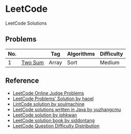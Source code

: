 # LeetCode
LeetCode Solutions

## Problems
|No.    |                   |Tag        |Algorithms     |Difficulty |
|-------|-------------------|-----------|---------------|-----------|
|1      |[Two Sum](two-sum) |Array      |Sort           |Medium     |


## Reference
* [LeetCode Online Judge Problems](https://leetcode.com/problemset/algorithms)
* [LeetCode Problems' Solution by haoel](https://github.com/haoel/leetcode)
* [LintCode solution by soulmachine](https://github.com/soulmachine/lintcode)
* [LeetCode solutions written in Java by yuzhangcmu](https://github.com/yuzhangcmu/LeetCode)
* [LeetCode solution by iphkwan](https://github.com/ipkwan/leetcode)
* [LeetCode solution book by siddontang](https://github.com/siddontang/leetcode-solution)
* [LeetCode Question Difficulty Distribution](http://zephyrusara.blogspot.com/2014/07/leetcode-question-difficulty.html)

